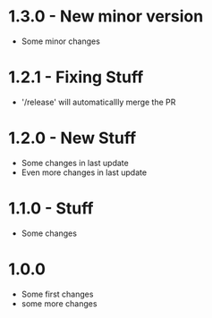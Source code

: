 # 1.3.0 - New minor version
* Some minor changes

# 1.2.1 - Fixing Stuff
* '/release' will automaticallly merge the PR

# 1.2.0 - New Stuff
* Some changes in last update
* Even more changes in last update

# 1.1.0 - Stuff
* Some changes

# 1.0.0
* Some first changes
* some more changes